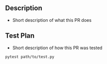 ## Description

- Short description of what this PR does

## Test Plan

- Short description of how this PR was tested

```bash
pytest path/to/test.py
```
